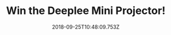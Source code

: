 ---
campaign-uuid: "c-38ff0ba6-70bd-448d-9824-480b48104f25"
type: "Preview"
category: "Gifts"
date: "2018-09-25T10:48:09.753Z"
end-date: "2018-10-25T14:00:00.000Z"
disable-form: false
is_promoted: false
has_entry_page: true
title: "Win the Deeplee Mini Projector!"
competition-description: "<p>Small, but perfect for your family entertainment. You\
  \ guessed it: we are talking about the amazing Deeplee Mini Projector and we have\
  \ managed to get our hands on one of them to give away to one of our lucky members,\
  \ how does it sound?</p>\r\n<p>Want to have your weekend sorted? Click below for\
  \ a chance to win!</p>"
hero-header: "Win the Deeplee Mini Projector!"
terms-confirmation: "N/A"
banner-img: "https://assets.expresslyapp.com/asset-878d12ab-8a80-468c-83d4-daaa5ceb3eb2.jpg"
logo-left-href: "http://club.expressly.io"
logo-left-image: "https://assets.expresslyapp.com/asset-64973bda-e51a-49c3-a477-7d8b3fff7384.jpg"
logo-left-title: "ExpresslyClub"
bg-image-hero: "https://assets.expresslyapp.com/asset-c98e6c26-a5e1-48cf-8274-6e6bde80f393.jpg"
bg-image-first: "https://assets.expresslyapp.com/asset-05e06a91-f569-4b05-b779-ec1ba2ab066e.jpg"
section1-content: "<p>The Deeplee-DP300 Mini Projector is a good assistant to display\
  \ pictures, movies, TV shows, videos, games… on a large screen! Its small size,\
  \ like a smartphone, lets you take it anywhere! Usb, computer, mobile phone, television,\
  \ speakers, firestick… they can all be connected to the projector!</p>\r\n<p>Want\
  \ to know what else can the Deeplee Mii Projector do？It's up to you to explore!\
  \ Enter the form below for a chance to win and get ready to spend a great night\
  \ of entertainment with your loved ones!</p>"
entry-title: "Win the Deeplee Mini Projector!"
entry-content: "Enter the draw to win the Deeplee Mini Projector by completing the\
  \ form below before 23:59 on 25th of October 2018."
has-winner: false
prize-description: "The Deeplee Mini Projector!"
special-conditions: "Multiple entries are allowed up to one every day.\r\nThis competition\
  \ is also available on:\r\nhttps://aaa.nme.com/competitions/deeplee-mini-projector-giveaway"
---